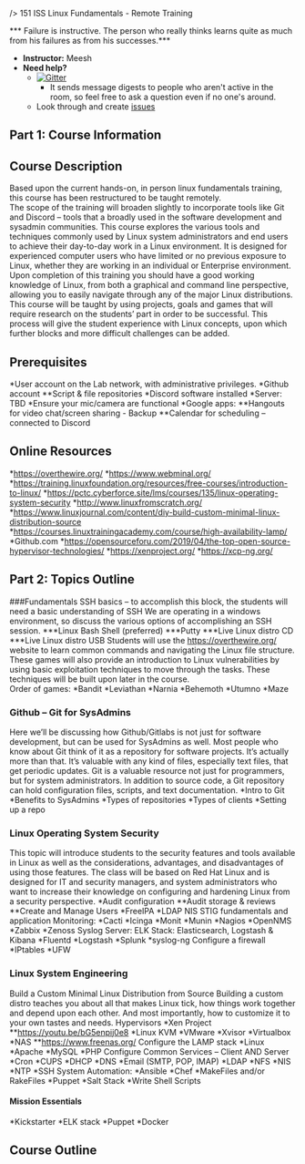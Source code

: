 
/> 151 ISS Linux Fundamentals - Remote Training

*** Failure is instructive. The person who really thinks learns quite as much from his failures as from his successes.***

* **Instructor:** Meesh
* **Need help?**
    * [![Gitter](https://badges.gitter.im/Join%20Chat.svg)](https://gitter.im/advanced-js/syllabus?utm_source=badge&utm_medium=badge&utm_campaign=pr-badge)
        * It sends message digests to people who aren't active in the room, so feel free to ask a question even if no one's around.
    * Look through and create [issues](https://github.com/advanced-js/syllabus/issues)
## Part 1: Course Information
## Course Description

Based upon the current hands-on, in person linux fundamentals training, this course has been restructured to be taught remotely.  
The scope of the training will broaden slightly to incorporate tools like Git and Discord – tools that a broadly used in the software development and sysadmin communities. 
This course explores the various tools and techniques commonly used by Linux system administrators and end users to achieve their day-to-day work in a Linux environment. It is designed for experienced computer users who have limited or no previous exposure to Linux, whether they are working in an individual or Enterprise environment.
Upon completion of this training you should have a good working knowledge of Linux, from both a graphical and command line perspective, allowing you to easily navigate through any of the major Linux distributions. 
This course will be taught by using projects, goals and games that will require research on the students’ part in order to be successful.  This process will give the student experience with Linux concepts, upon which further blocks and more difficult challenges can be added.

## Prerequisites

*User account on the Lab network, with administrative privileges.
*Github account
**Script & file repositories
*Discord software installed 
*Server: TBD
*Ensure your mic/camera are functional
*Google apps: 
**Hangouts for video chat/screen sharing - Backup
**Calendar for scheduling – connected to Discord


## Online Resources

*https://overthewire.org/
*https://www.webminal.org/
*https://training.linuxfoundation.org/resources/free-courses/introduction-to-linux/ 
*https://pctc.cyberforce.site/lms/courses/135/linux-operating-system-security
*http://www.linuxfromscratch.org/
*https://www.linuxjournal.com/content/diy-build-custom-minimal-linux-distribution-source
*https://courses.linuxtrainingacademy.com/course/high-availability-lamp/
*Github.com 
*https://opensourceforu.com/2019/04/the-top-open-source-hypervisor-technologies/
*https://xenproject.org/
*https://xcp-ng.org/ 

## Part 2: Topics Outline

###Fundamentals 
SSH basics – to accomplish this block, the students will need a basic understanding of SSH
We are operating in a windows environment, so discuss the various options of accomplishing an SSH session. 
***Linux Bash Shell (preferred)
***Putty
***Live Linux distro CD
***Live Linux distro USB
Students will use the https://overthewire.org/ website to learn common commands and navigating the Linux file structure.  
These games will also provide an introduction to Linux vulnerabilities by using basic exploitation techniques to move through the tasks.  These techniques will be built upon later in the course.  
Order of games:
*Bandit
*Leviathan
*Narnia
*Behemoth
*Utumno
*Maze

### Github – Git for SysAdmins

Here we’ll be discussing how Github/Gitlabs is not just for software development, but can be used for SysAdmins as well.
Most people who know about Git think of it as a repository for software projects. It’s actually more than that. It’s valuable with any kind of files, especially text files, that get periodic updates. Git is a valuable resource not just for programmers, but for system administrators.
In addition to source code, a Git repository can hold configuration files, scripts, and text documentation.
*Intro to Git
*Benefits to SysAdmins
*Types of repositories
*Types of clients
*Setting up a repo 

### Linux Operating System Security

This topic will introduce students to the security features and tools available in Linux as well as the considerations, advantages, and disadvantages of using those features. The class will be based on Red Hat Linux and is designed for IT and security managers, and system administrators who want to increase their knowledge on configuring and hardening Linux from a security perspective.
*Audit configuration
**Audit storage & reviews
**Create and Manage Users
*FreeIPA
*LDAP
NIS
STIG fundamentals and application
Monitoring: 
*Cacti
*Icinga
*Monit
*Munin
*Nagios
*OpenNMS
*Zabbix
*Zenoss
Syslog Server:
ELK Stack: Elasticsearch, Logstash & Kibana
*Fluentd
*Logstash
*Splunk
*syslog-ng
Configure a firewall
*IPtables
*UFW

### Linux System Engineering

Build a Custom Minimal Linux Distribution from Source
Building a custom distro teaches you about all that makes Linux tick, how things work together and depend upon each other. And most importantly, how to customize it to your own tastes and needs.
Hypervisors
*Xen Project
**https://youtu.be/bG5enpij0e8 
*Linux KVM
*VMware
*Xvisor
*Virtualbox
*NAS
**https://www.freenas.org/ 
Configure the LAMP stack
*Linux
*Apache
*MySQL
*PHP
Configure Common Services – Client AND Server
*Cron
*CUPS
*DHCP
*DNS
*Email (SMTP, POP, IMAP)
*LDAP
*NFS
*NIS
*NTP
*SSH
System Automation:
*Ansible
*Chef
*MakeFiles and/or RakeFiles
*Puppet
*Salt Stack
*Write Shell Scripts
#### Mission Essentials
*Kickstarter
*ELK stack
*Puppet
*Docker

## Course Outline


 
